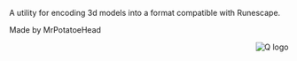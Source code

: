 
A utility for encoding 3d models into a format compatible with Runescape. 

Made by MrPotatoeHead 

<img src="https://i.imgur.com/CFgLndZ.png" align="right" alt="Q logo" />
